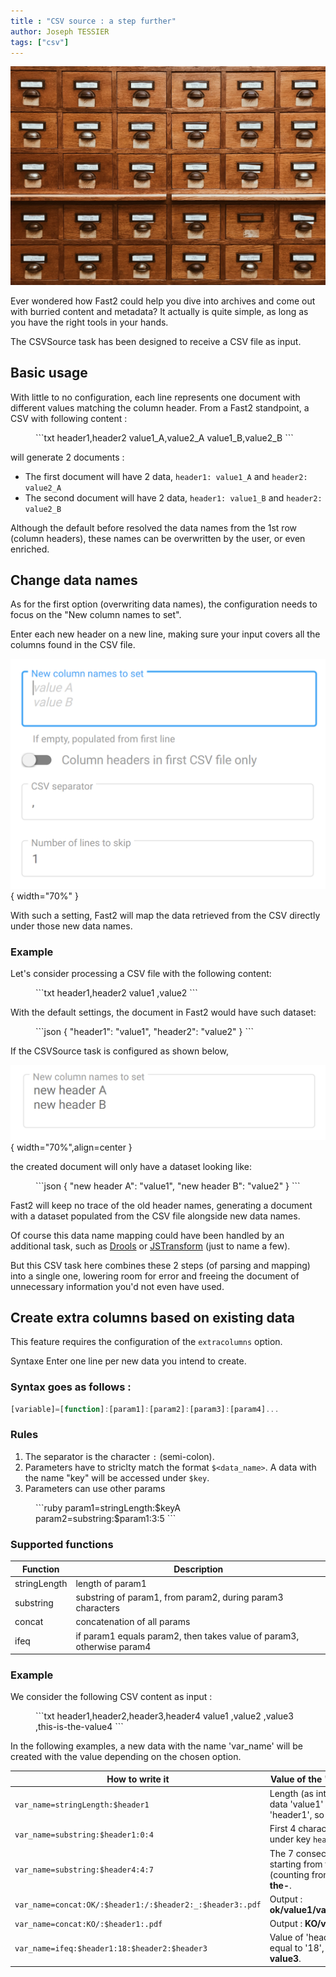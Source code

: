```yaml
---
title : "CSV source : a step further" 
author: Joseph TESSIER
tags: ["csv"]
---
```


![unsplash drawers](../assets/img/cookbooks/unsplash-drawers.jpg)

Ever wondered how Fast2 could help you dive into archives and come out with burried content and metadata? It actually is quite simple, as long as you have the right tools in your hands.

The CSVSource task has been designed to receive a CSV file as input.

## Basic usage
With little to no configuration, each line represents one document with different values matching the column header. From a Fast2 standpoint, a CSV with following content :
<figure markdown>
```txt
header1,header2
value1_A,value2_A
value1_B,value2_B
```
</figure>

will generate 2 documents :

 - The first document will have 2 data, `header1: value1_A` and `header2: value2_A` 
 - The second document will have 2 data, `header1: value1_B` and `header2: value2_B`<br/>

Although the default before resolved the data names from the 1st row (column headers), these names can be overwritten by the user, or even enriched.

## Change data names
As for the first option (overwriting data names), the configuration needs to focus on the "New column names to set".

Enter each new header on a new line, making sure your input covers all the columns found in the CSV file.

![CSV source task configuration for new data names](../assets/img/cookbooks/csv-source-new-col-headers.png){ width="70%" }

With such a setting, Fast2 will map the data retrieved from the CSV directly under those new data names.

### Example
Let's consider processing a CSV file with the following content:
<figure markdown>
```txt
header1,header2
value1 ,value2
```
</figure>

With the default settings, the document in Fast2 would have such dataset:

<figure markdown>
```json
{
    "header1": "value1",
    "header2": "value2"
}
```
</figure>


If the CSVSource task is configured as shown below,


![Parameterized CSV source task configuration for new data names](../assets/img/cookbooks/csv-source-new-col-headers-filled.png){ width="70%",align=center }


the created document will only have a dataset looking like:

<figure markdown>
```json
{
    "new header A": "value1",
    "new header B": "value2"
}
``` 
</figure>

Fast2 will keep no trace of the old header names, generating a document with a dataset populated from the CSV file alongside new data names.

Of course this data name mapping could have been handled by an additional task, such as [Drools](../../catalog/transformer/#ApplyDroolsTask) or [JSTransform](../../catalog/transformer/#JSTransform) (just to name a few).

But this CSV task here combines these 2 steps (of parsing and mapping) into a single one, lowering room for error and freeing the document of unnecessary information you'd not even have used.

## Create extra columns based on existing data
This feature requires the configuration of the `extracolumns` option.

Syntaxe
Enter one line per new data you intend to create.

### Syntax goes as follows :

```js
[variable]=[function]:[param1]:[param2]:[param3]:[param4]...
```
### Rules
1. The separator is the character `:` (semi-colon).
2. Parameters have to striclty match the format `$<data_name>`. A data with the name "key" will be accessed under `$key`.
3. Parameters can use other params

<figure markdown>
```ruby
param1=stringLength:$keyA
param2=substring:$param1:3:5
```
</figure>

### Supported functions
|Function|	Description|
| - | - |
|stringLength|	length of param1|
|substring	|substring of param1, from param2, during param3 characters|
|concat	|concatenation of all params|
|ifeq	|if param1 equals param2, then takes value of param3, otherwise param4|

### Example
We consider the following CSV content as input :
<figure markdown>
```txt
header1,header2,header3,header4
value1 ,value2 ,value3 ,this-is-the-value4
```
</figure>

In the following examples, a new data with the name 'var_name' will be created with the value depending on the chosen option.

|How to write it	|Value of the 'var_name' data|
| - | - |
|`var_name=stringLength:$header1`|	Length (as integer) of the data 'value1' under 'header1', so **6**.|
|`var_name=substring:$header1:0:4`|	First 4 characters of the value under key `header1`, so **valu**.|
|`var_name=substring:$header4:4:7`|	The 7 consecutive characters starting from the 5th one (counting from 0). So **is-the-**.|
|`var_name=concat:OK/:$header1:/:$header2:_:$header3:.pdf`|	Output : **ok/value1/value2_value3.pdf**|
|`var_name=concat:KO/:$header1:.pdf`|	Output : **KO/value1.pdf**|
|`var_name=ifeq:$header1:18:$header2:$header3`|	Value of 'header1' is not equal to '18', so the output is **value3**.
